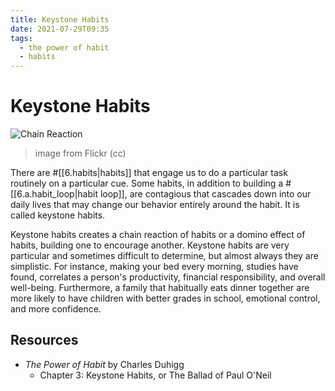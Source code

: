 ```yaml
---
title: Keystone Habits
date: 2021-07-29T09:35
tags:
  - the power of habit
  - habits
---
```



# Keystone Habits

![Chain Reaction](https://live.staticflickr.com/2937/14032923230_627a478667_b.jpg)
> image from Flickr (cc)

There are #[[6.habits|habits]] that engage us to do a particular task routinely
on a particular cue. Some habits, in addition to building
a #[[6.a.habit_loop|habit loop]], are contagious that cascades down into our
daily lives that may change our behavior entirely around the habit. It is called
keystone habits.

Keystone habits creates a chain reaction of habits or a domino effect of habits,
building one to encourage another. Keystone habits are very particular and
sometimes difficult to determine, but almost always they are simplistic. For
instance, making your bed every morning, studies have found, correlates
a person's productivity, financial responsibility, and overall well-being.
Furthermore, a family that habitually eats dinner together are more likely to
have children with better grades in school, emotional control, and more
confidence.


## Resources

- _The Power of Habit_ by Charles Duhigg
  - Chapter 3: Keystone Habits, or The Ballad of Paul O'Neil
